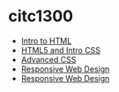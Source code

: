 # citc1300
<ul>

<li><a href="intro_to_html/index.html" target="_blank">Intro to HTML</a></li>

<li><a href="html5_to_intro_css/index.html" target="_blank">HTML5 and Intro CSS</a></li>

<li><a href="advanced.css/index.copy.html" target="_blank">Advanced CSS</a></li>

<li><a href="responsiveWebDesign/index.copy.html" target="_blank">Responsive Web Design</a></li>

<li><a href="final_project/index.html" target="_blank">Responsive Web Design</a></li>

</ul>
